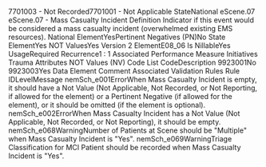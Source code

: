 

7701003 - Not Recorded7701001 - Not Applicable
StateNational
eScene.07
eScene.07 - Mass Casualty Incident
Definition
Indicator if this event would be considered a mass casualty incident (overwhelmed existing EMS resources).
National ElementYesPertinent Negatives (PN)No
State ElementYes
NOT ValuesYes
Version 2 ElementE08_06
Is NillableYes
UsageRequired
Recurrence1 : 1
Associated Performance Measure Initiatives
Trauma
Attributes
NOT Values (NV)
Code List
CodeDescription
9923001No
9923003Yes
Data Element Comment
Associated Validation Rules
Rule IDLevelMessage
nemSch_e001ErrorWhen Mass Casualty Incident is empty, it should have a Not Value (Not Applicable, Not
Recorded, or Not Reporting, if allowed for the element) or a Pertinent Negative (if allowed for the
element), or it should be omitted (if the element is optional).
nemSch_e002ErrorWhen Mass Casualty Incident has a Not Value (Not Applicable, Not Recorded, or Not
Reporting), it should be empty.
nemSch_e068WarningNumber of Patients at Scene should be "Multiple" when Mass Casualty Incident is "Yes".
nemSch_e069WarningTriage Classification for MCI Patient should be recorded when Mass Casualty Incident is "Yes".